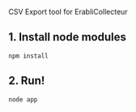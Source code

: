 CSV Export tool for ErabliCollecteur

## 1. Install node modules

    npm install

## 2. Run!

    node app
